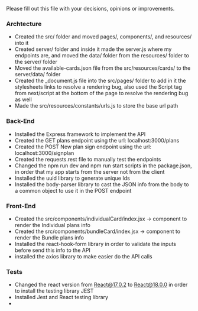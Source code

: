 Please fill out this file with your decisions, opinions or improvements.

### Archtecture
- Created the src/ folder and moved pages/, components/, and resources/ into it
- Created server/ folder and inside it made the server.js where my endpoints are, and moved the data/ folder from the resources/ folder to the server/ folder
- Moved the available-cards.json file from the src/resources/cards/ to the server/data/ folder
- Created the _document.js file into the src/pages/ folder to add in it the stylesheets links to resolve a rendering bug, also used the Script tag from next/script at the bottom of the page to resolve the rendering bug as well
- Made the src/resources/constants/urls.js to store the base url path
  
### Back-End  
- Installed the Express framework to implement the API
- Created the GET plans endpoint using the url: localhost:3000/plans
- Created the POST New plan sign endpoint using the url: localhost:3000/signplan
- Created the requests.rest file to manually test the endpoints
- Changed the npm run dev and npm run start scripts in the package.json, in order that my app starts from the server not from the client
- Installed the uuid library to generate unique Ids
- Installed the body-parser library to cast the JSON info from the body to a common object to use it in the POST endpoint

### Front-End
- Created the src/components/individualCard/index.jsx -> component to render the Individual plans info
- Created the src/components/bundleCard/index.jsx -> component to render the Bundle plans info
- Installed the react-hook-form library in order to validate the inputs before send this info to the API
- installed the axios library to make easier do the API calls
  

### Tests  
- Changed the react version from React@17.0.2 to React@18.0.0 in order to install the testing library JEST
- Installed Jest and React testing library
- 